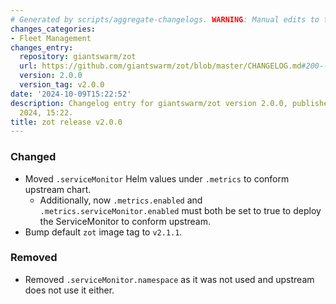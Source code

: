 ```yaml
---
# Generated by scripts/aggregate-changelogs. WARNING: Manual edits to this files will be overwritten.
changes_categories:
- Fleet Management
changes_entry:
  repository: giantswarm/zot
  url: https://github.com/giantswarm/zot/blob/master/CHANGELOG.md#200---2024-10-09
  version: 2.0.0
  version_tag: v2.0.0
date: '2024-10-09T15:22:52'
description: Changelog entry for giantswarm/zot version 2.0.0, published on 09 October
  2024, 15:22.
title: zot release v2.0.0
---
```


### Changed
- Moved `.serviceMonitor` Helm values under `.metrics` to conform upstream chart.
  - Additionally, now `.metrics.enabled` and `.metrics.serviceMonitor.enabled` must both be set to true to deploy
    the ServiceMonitor to conform upstream.
- Bump default `zot` image tag to `v2.1.1`.
### Removed
- Removed `.serviceMonitor.namespace` as it was not used and upstream does not use it either.
